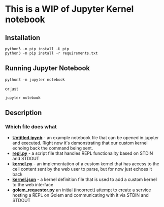 # This is a WIP of Jupyter Kernel notebook

## Installation

```
python3 -m pip install -U pip
python3 -m pip install -r requirements.txt
```

## Running Jupyter Notebook

```
python3 -m jupyter notebook
```
or just
```
jupyter notebook
```

## Description

### Which file does what

- **[Untitled.ipynb](Untitled.ipynb)** - an example notebook file that can be opened in jupyter and executed.
Right now it's demonstrating that our custom kernel echoing back the command being sent. 
- **[repl.py](repl.py)** - a script file that handles REPL functionality based on STDIN and STDOUT
- **[kernel.py](kernel.py)** - an implementation of a custom kernel that has access to the cell content sent by the web
user to parse, but for now just echoes it back
- **[kernel.json](kernel.json)** - a kernel definition file that is used to add a custom kernel to the web interface
- **[golem_requestor.py](golem_requestor.py)** an initial (incorrect) attempt to create a service hosting a REPL on Golem
and communicating with it via STDIN and STDOUT